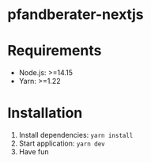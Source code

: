 # pfandberater-nextjs


# Requirements

-   Node.js: >=14.15
-   Yarn: >=1.22

# Installation

1. Install dependencies: `yarn install`
1. Start application: `yarn dev`
1. Have fun